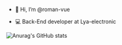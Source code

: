 - 👋 Hi, I’m @roman-vue

- 💻 Back-End developer at Lya-electronic

![Anurag's GitHub stats](https://github-readme-stats.vercel.app/api?username=roman-vue&show_icons=true&theme=radical)



